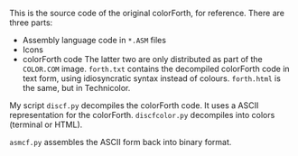 This is the source code of the original colorForth, for reference.
There are three parts:
- Assembly language code in `*.ASM` files
- Icons
- colorForth code
The latter two are only distributed as part of the `COLOR.COM` image.
`forth.txt` contains the decompiled colorForth code in text form, using idiosyncratic syntax instead of colours.
`forth.html` is the same, but in Technicolor.

My script `discf.py` decompiles the colorForth code.
It uses a ASCII representation for the colorForth.
`discfcolor.py` decompiles into colors (terminal or HTML).

`asmcf.py` assembles the ASCII form back into binary format.
